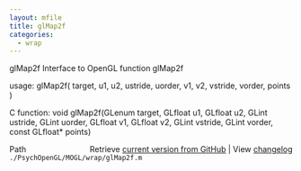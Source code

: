 ```yaml
---
layout: mfile
title: glMap2f
categories:
  - wrap
---
```


glMap2f  Interface to OpenGL function glMap2f

usage:  glMap2f\( target, u1, u2, ustride, uorder, v1, v2, vstride, vorder, points \)

C function:  void glMap2f\(GLenum target, GLfloat u1, GLfloat u2, GLint ustride, GLint uorder, GLfloat v1, GLfloat v2, GLint vstride, GLint vorder, const GLfloat\* points\)


<div class="code_header" style="text-align:right;">
  <span style="float:left;">Path&nbsp;&nbsp;</span> <span class="counter">Retrieve <a href=
  "https://raw.github.com/Psychtoolbox-3/Psychtoolbox-3/beta/./PsychOpenGL/MOGL/wrap/glMap2f.m">current version from GitHub</a> | View <a href=
  "https://github.com/Psychtoolbox-3/Psychtoolbox-3/commits/beta/./PsychOpenGL/MOGL/wrap/glMap2f.m">changelog</a></span>
</div>
<div class="code">
  <code>./PsychOpenGL/MOGL/wrap/glMap2f.m</code>
</div>
